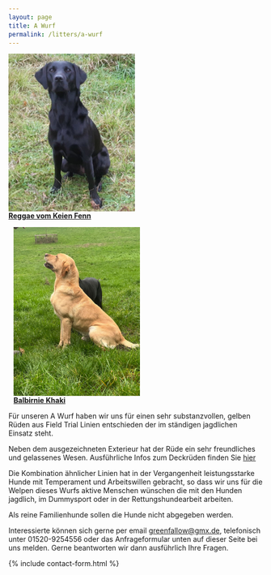 ```yaml
---
layout: page
title: A Wurf
permalink: /litters/a-wurf
---
```

<div style="width: 100%; float: left;">
  <div style="float:left; margin-right: 10px;">
    <a href="/dogs/reggae.html"><img style="float:left;" src="/assets/litters/reggae-sitzt2.jpeg" width="250"></a>
    <p><strong><a href="/dogs/reggae.html"> Reggae vom Keien Fenn</a></strong></p>
  </div>
  <div style="float:left; margin-left: 10px;">
    <!--img src="/assets/litters/ruede-platzhalter.jpeg" width="270" style="float:left;"-->
    <a href="/litters/a-ruede"><img src="/assets/stud-gallery/a-stud-looking-up.jpeg" width="250" style="float:left;"></a>
    <p><strong><a href="/litters/a-ruede">Balbirnie Khaki</a></strong></p>
    
  </div>
</div>

Für unseren A Wurf haben wir uns für einen sehr substanzvollen, gelben Rüden aus Field Trial Linien entschieden der im ständigen jagdlichen Einsatz steht.

Neben dem ausgezeichneten Exterieur hat der Rüde ein sehr freundliches und gelassenes Wesen. Ausführliche Infos zum Deckrüden finden Sie <a href="/litters/a-ruede.html">hier</a>

Die Kombination ähnlicher Linien hat in der Vergangenheit leistungsstarke Hunde mit Temperament und Arbeitswillen gebracht, so dass wir uns für die Welpen dieses Wurfs aktive Menschen wünschen die mit den Hunden jagdlich, im Dummysport oder in der Rettungshundearbeit arbeiten. 

Als reine Familienhunde sollen die Hunde nicht abgegeben werden.

Interessierte können sich gerne per email <a href="mailto:greenfallow@gmx.de">greenfallow@gmx.de</a>, telefonisch unter 01520-9254556 oder das Anfrageformular unten auf dieser Seite bei uns melden. Gerne beantworten wir dann ausführlich Ihre Fragen.

{% include contact-form.html %}

